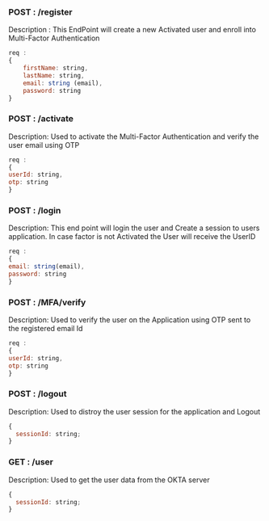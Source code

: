 ### POST : /register

Description : This EndPoint will create a new Activated user and enroll into Multi-Factor Authentication

```js
req :
{
    firstName: string,
    lastName: string,
    email: string (email),
    password: string
}
```

### POST : /activate

Description: Used to activate the Multi-Factor Authentication and verify the user email using OTP

```js
req :
{
userId: string,
otp: string
}
```

### POST : /login

Description: This end point will login the user and Create a session to users application. In case factor is not Activated the User will receive the UserID

```js
req :
{
email: string(email),
password: string
}
```

### POST : /MFA/verify

Description: Used to verify the user on the Application using OTP sent to the registered email Id

```js
req :
{
userId: string,
otp: string
}
```

### POST : /logout

Description: Used to distroy the user session for the application and Logout

```js
{
  sessionId: string;
}
```

### GET : /user

Description: Used to get the user data from the OKTA server

```js
{
  sessionId: string;
}
```
